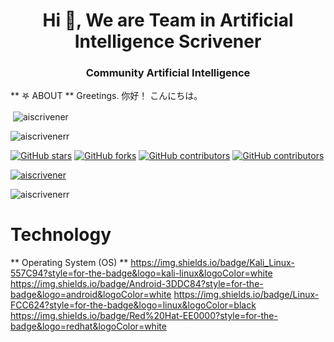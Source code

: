 <h1 align="center">Hi 👋, We are Team in Artificial Intelligence Scrivener</h1>
<h3 align="center">Community Artificial Intelligence</h3>

** 𖤐  ABOUT **
Greetings.
你好！
こんにちは。


<p>&nbsp;<img align="center" src="https://github-readme-stats.vercel.app/api?username=aiscrivener&show_icons=true&locale=en" alt="aiscrivener" /></p>


<p align="left"> <img src="https://komarev.com/ghpvc/?username=aiscrivenerr&label=Profile%20views&color=0e75b6&style=flat" alt="aiscrivenerr" /> </p>

[![GitHub stars](https://img.shields.io/github/stars/themlphdstudent/awesome-github-profile-readme-templates.svg)](https://github.com/aiscrivener/awesome-github-profile-readme-templates/stargazers)
[![GitHub forks](https://img.shields.io/github/forks/themlphdstudent/awesome-github-profile-readme-templates.svg?color=blue)](https://github.com/aiscrivener/awesome-github-profile-readme-templates/network)
[![GitHub contributors](https://img.shields.io/github/contributors/themlphdstudent/awesome-github-profile-readme-templates.svg?color=blue)](https://github.com/aiscrivener/awesome-github-profile-readme-templates/network)
[![GitHub contributors](https://img.shields.io/github/contributors/themlphdstudent/awesome-github-profile-readme-templates.svg?color=blue)](https://github.com/aiscrivener/awesome-github-profile-readme-templates/network)

<p align="left"> <a href="https://github.com/ryo-ma/github-profile-trophy"><img src="https://github-profile-trophy.vercel.app/?username=azharkhaibar" alt="aiscrivener" /></a> </p>

<p><img align="center" src="https://github-readme-streak-stats.herokuapp.com/?user=aiscrivener&" alt="aiscrivenerr" /></p>

# Technology
** Operating System (OS) **
https://img.shields.io/badge/Kali_Linux-557C94?style=for-the-badge&logo=kali-linux&logoColor=white
https://img.shields.io/badge/Android-3DDC84?style=for-the-badge&logo=android&logoColor=white
https://img.shields.io/badge/Linux-FCC624?style=for-the-badge&logo=linux&logoColor=black
https://img.shields.io/badge/Red%20Hat-EE0000?style=for-the-badge&logo=redhat&logoColor=white
